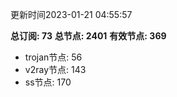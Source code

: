 更新时间2023-01-21 04:55:57

**总订阅: 73**
**总节点: 2401**
**有效节点: 369**
- trojan节点: 56
- v2ray节点: 143
- ss节点: 170
